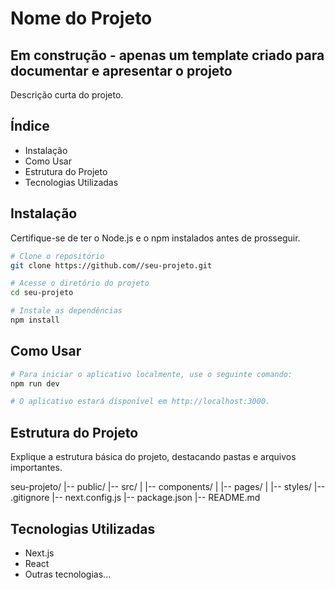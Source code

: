 # Nome do Projeto
## Em construção - apenas um template criado para documentar e apresentar o projeto
Descrição curta do projeto.

## Índice

- Instalação
- Como Usar
- Estrutura do Projeto
- Tecnologias Utilizadas

## Instalação

Certifique-se de ter o Node.js e o npm instalados antes de prosseguir.

```bash
# Clone o repositório
git clone https://github.com//seu-projeto.git

# Acesse o diretório do projeto
cd seu-projeto

# Instale as dependências
npm install
 ```

## Como Usar
```bash
# Para iniciar o aplicativo localmente, use o seguinte comando:
npm run dev

# O aplicativo estará disponível em http://localhost:3000.
```


## Estrutura do Projeto
Explique a estrutura básica do projeto, destacando pastas e arquivos importantes.

seu-projeto/
|-- public/
|-- src/
|   |-- components/
|   |-- pages/
|   |-- styles/
|-- .gitignore
|-- next.config.js
|-- package.json
|-- README.md

## Tecnologias Utilizadas
- Next.js
- React
- Outras tecnologias...
